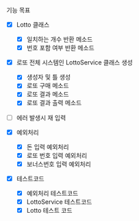 기능 목표

- [x] Lotto 클래스
    - [x] 일치하는 개수 반환 메소드
    - [x] 번호 포함 여부 반환 메소드

- [x] 로또 전체 시스템인 LottoService 클래스 생성
    - [x] 생성자 및 틀 생성
    - [x] 로또 구매 메소드
    - [x] 로또 결과 메소드
    - [x] 로또 결과 출력 메소드

- [ ] 에러 발생시 재 입력

- [x] 예외처리
    - [x] 돈 입력 예외처리
    - [x] 로또 번호 입력 예외처리
    - [x] 보너스번호 입력 예외처리

- [x] 테스트코드
    - [x] 예외처리 테스트코드
    - [x] LottoService 테스트코드
    - [x] Lotto 테스트 코드